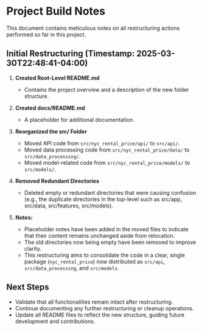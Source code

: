 # Project Build Notes

This document contains meticulous notes on all restructuring actions performed so far in this project.

## Initial Restructuring (Timestamp: 2025-03-30T22:48:41-04:00)

1. **Created Root-Level README.md**
   - Contains the project overview and a description of the new folder structure.

2. **Created docs/README.md**
   - A placeholder for additional documentation.

3. **Reorganized the src/ Folder**
   - Moved API code from `src/nyc_rental_price/api/` to `src/api/`.
   - Moved data processing code from `src/nyc_rental_price/data/` to `src/data_processing/`.
   - Moved model-related code from `src/nyc_rental_price/models/` to `src/models/`.

4. **Removed Redundant Directories**
   - Deleted empty or redundant directories that were causing confusion (e.g., the duplicate directories in the top-level such as src/app, src/data, src/features, src/models).

5. **Notes:**
   - Placeholder notes have been added in the moved files to indicate that their content remains unchanged aside from relocation.
   - The old directories now being empty have been removed to improve clarity.
   - This restructuring aims to consolidate the code in a clear, single package (`nyc_rental_price`) now distributed as `src/api`, `src/data_processing`, and `src/models`.

## Next Steps

- Validate that all functionalities remain intact after restructuring.
- Continue documenting any further restructuring or cleanup operations.
- Update all README files to reflect the new structure, guiding future development and contributions.
